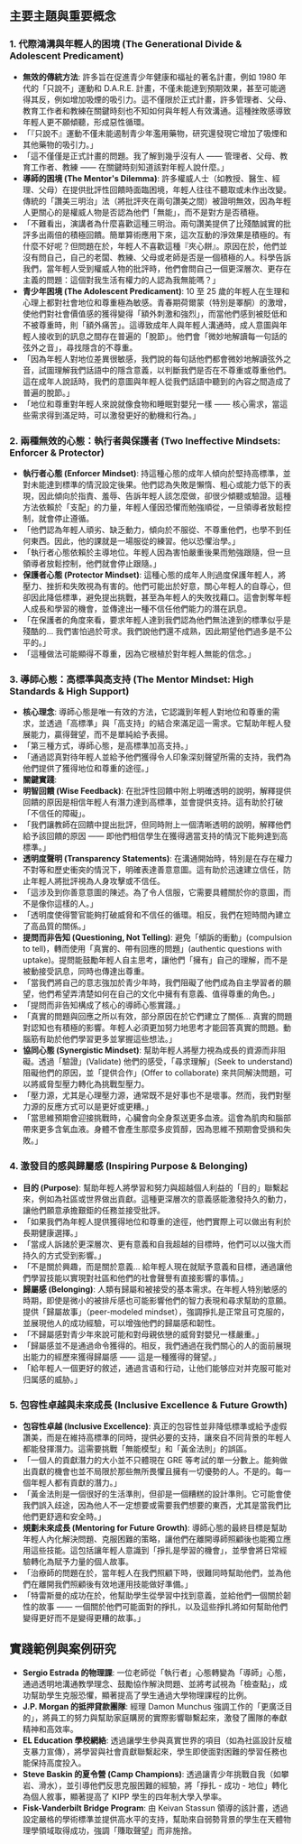 
## 主要主題與重要概念

### 1. 代際鴻溝與年輕人的困境 (The Generational Divide & Adolescent Predicament)

- **無效的傳統方法**: 許多旨在促進青少年健康和福祉的著名計畫，例如 1980 年代的「只說不」運動和 D.A.R.E. 計畫，不僅未能達到預期效果，甚至可能適得其反，例如增加吸煙的吸引力。這不僅限於正式計畫，許多管理者、父母、教育工作者和教練在關鍵時刻也不知如何與年輕人有效溝通。這種挫敗感導致年輕人更不願傾聽，形成惡性循環。
- 「『只說不』運動不僅未能遏制青少年濫用藥物，研究還發現它增加了吸煙和其他藥物的吸引力。」
- 「這不僅僅是正式計畫的問題。我了解到幾乎沒有人 —— 管理者、父母、教育工作者、教練 —— 在關鍵時刻知道該對年輕人說什麼。」
- **導師的困境 (The Mentor's Dilemma)**: 許多權威人士（如教授、醫生、經理、父母）在提供批評性回饋時面臨困境，年輕人往往不聽取或未作出改變。傳統的「讚美三明治」法（將批評夾在兩句讚美之間）被證明無效，因為年輕人更關心的是權威人物是否認為他們「無能」，而不是對方是否積極。
- 「不難看出，演講者為什麼喜歡這種三明治。兩句讚美提供了比殘酷誠實的批評多出兩倍的積極回饋。簡單算術應用下來，這次互動的淨效果是積極的。有什麼不好呢？但問題在於，年輕人不喜歡這種『夾心餅』。原因在於，他們並沒有問自己，自己的老闆、教練、父母或老師是否是一個積極的人。科學告訴我們，當年輕人受到權威人物的批評時，他們會問自己一個更深層次、更存在主義的問題：這個對我生活有權力的人認為我無能嗎？」
- **青少年困境 (The Adolescent Predicament)**: 10 至 25 歲的年輕人在生理和心理上都對社會地位和尊重極為敏感。青春期荷爾蒙（特別是睪酮）的激增，使他們對社會價值感的獲得變得「額外刺激和強烈」，而當他們感到被貶低和不被尊重時，則「額外痛苦」。這導致成年人與年輕人溝通時，成人意圖與年輕人接收到的訊息之間存在普遍的「脫節」。他們會「微妙地解讀每一句話的弦外之音」，尋找隱含的不尊重。
- 「因為年輕人對地位差異很敏感，我們說的每句話他們都會微妙地解讀弦外之音，試圖理解我們話語中的隱含意義，以判斷我們是否在不尊重或尊重他們。這在成年人說話時，我們的意圖與年輕人從我們話語中聽到的內容之間造成了普遍的脫節。」
- 「地位和尊重對年輕人來說就像食物和睡眠對嬰兒一樣 —— 核心需求，當這些需求得到滿足時，可以激發更好的動機和行為。」

### 2. 兩種無效的心態：執行者與保護者 (Two Ineffective Mindsets: Enforcer & Protector)

- **執行者心態 (Enforcer Mindset)**: 持這種心態的成年人傾向於堅持高標準，並對未能達到標準的情況設定後果。他們認為失敗是懶惰、粗心或能力低下的表現，因此傾向於指責、羞辱、告訴年輕人該怎麼做，卻很少傾聽或驗證。這種方法依賴於「支配」的力量，年輕人僅因恐懼而勉強順從，一旦領導者放鬆控制，就會停止遵循。
- 「他們認為年輕人頑劣、缺乏動力，傾向於不服從、不尊重他們，也學不到任何東西。因此，他的課就是一場服從的練習。他以恐懼治學。」
- 「執行者心態依賴於主導地位。年輕人因為害怕嚴重後果而勉強跟隨，但一旦領導者放鬆控制，他們就會停止跟隨。」
- **保護者心態 (Protector Mindset)**: 這種心態的成年人則過度保護年輕人，將壓力、挫折和失敗視為有害的。他們可能出於好意，關心年輕人的自尊心，但卻因此降低標準，避免提出挑戰，甚至為年輕人的失敗找藉口。這會剝奪年輕人成長和學習的機會，並傳達出一種不信任他們能力的潛在訊息。
- 「在保護者的角度來看，要求年輕人達到我們認為他們無法達到的標準似乎是殘酷的… 我們害怕過於苛求。我們說他們還不成熟，因此期望他們過多是不公平的。」
- 「這種做法可能顯得不尊重，因為它根植於對年輕人無能的信念。」

### 3. 導師心態：高標準與高支持 (The Mentor Mindset: High Standards & High Support)

- **核心理念**: 導師心態是唯一有效的方法，它認識到年輕人對地位和尊重的需求，並透過「高標準」與「高支持」的結合來滿足這一需求。它幫助年輕人發展能力，贏得聲望，而不是單純給予表揚。
- 「第三種方式，導師心態，是高標準加高支持。」
- 「通過認真對待年輕人並給予他們獲得令人印象深刻聲望所需的支持，我們為他們提供了獲得地位和尊重的途徑。」
- **關鍵實踐**:
- **明智回饋 (Wise Feedback)**: 在批評性回饋中附上明確透明的說明，解釋提供回饋的原因是相信年輕人有潛力達到高標準，並會提供支持。這有助於打破「不信任的障礙」。
- 「我們讓教師在回饋中提出批評，但同時附上一個清晰透明的說明，解釋他們給予該回饋的原因 —— 即他們相信學生在獲得適當支持的情況下能夠達到高標準。」
- **透明度聲明 (Transparency Statements)**: 在溝通開始時，特別是在存在權力不對等和歷史衝突的情況下，明確表達善意意圖。這有助於迅速建立信任，防止年輕人將批評視為人身攻擊或不信任。
- 「這涉及到你善意意圖的陳述。為了令人信服，它需要具體關於你的意圖，而不是像你這樣的人。」
- 「透明度使得警官能夠打破威脅和不信任的循環。相反，我們在短時間內建立了高品質的關係。」
- **提問而非告知 (Questioning, Not Telling)**: 避免「傾訴的衝動」(compulsion to tell)，轉而使用「真實的、帶有回應的問題」(authentic questions with uptake)。提問能鼓勵年輕人自主思考，讓他們「擁有」自己的理解，而不是被動接受訊息，同時也傳達出尊重。
- 「當我們將自己的意志強加於青少年時，我們阻礙了他們成為自主學習者的願望，他們希望弄清楚如何在自己的文化中擁有有意義、值得尊重的角色。」
- 「提問而非告知構成了核心的導師心態實踐。」
- 「真實的問題與回應之所以有效，部分原因在於它們建立了關係… 真實的問題對認知也有積極的影響。年輕人必須更加努力地思考才能回答真實的問題。動腦筋有助於他們學習更多並掌握這些想法。」
- **協同心態 (Synergistic Mindset)**: 幫助年輕人將壓力視為成長的資源而非阻礙。透過「驗證」(Validate) 他們的感受，「尋求理解」(Seek to understand) 阻礙他們的原因，並「提供合作」(Offer to collaborate) 來共同解決問題，可以將威脅型壓力轉化為挑戰型壓力。
- 「壓力源，尤其是心理壓力源，通常既不是好事也不是壞事。然而，我們對壓力源的反應方式可以是更好或更糟。」
- 「當思維預期會迎接挑戰時，心臟會向全身泵送更多血液。這會為肌肉和腦部帶來更多含氧血液。身體不會產生那麼多皮質醇，因為思維不預期會受損和失敗。」

### 4. 激發目的感與歸屬感 (Inspiring Purpose & Belonging)

- **目的 (Purpose)**: 幫助年輕人將學習和努力與超越個人利益的「目的」聯繫起來，例如為社區或世界做出貢獻。這種更深層次的意義感能激發持久的動力，讓他們願意承擔艱鉅的任務並接受批評。
- 「如果我們為年輕人提供獲得地位和尊重的途徑，他們實際上可以做出有利於長期健康選擇。」
- 「當成人訴諸於更深層次、更有意義和自我超越的目標時，他們可以以強大而持久的方式受到影響。」
- 「不是關於興趣，而是關於意義… 給年輕人現在就賦予意義和目標，通過讓他們學習技能以實現對社區和他們的社會聲譽有直接影響的事情。」
- **歸屬感 (Belonging)**: 人類有歸屬和被接受的基本需求。在年輕人特別敏感的時期，即使是微小的被排斥感也可能影響他們的智力表現和尋求幫助的意願。提供「歸屬故事」（peer-modeled mindset），強調掙扎是正常且可克服的，並展現他人的成功經驗，可以增強他們的歸屬感和韌性。
- 「不歸屬感對青少年來說可能和對母親依戀的威脅對嬰兒一樣嚴重。」
- 「歸屬感並不是通過命令獲得的。相反，我們通過在我們關心的人的面前展現出能力的經歷來獲得歸屬感 —— 這是一種獲得的聲望。」
- 「給年輕人一個更好的敘述，通過言语和行动，让他们能够应对并克服可能对归属感的威胁。」

### 5. 包容性卓越與未來成長 (Inclusive Excellence & Future Growth)

- **包容性卓越 (Inclusive Excellence)**: 真正的包容性並非降低標準或給予虛假讚美，而是在維持高標準的同時，提供必要的支持，讓來自不同背景的年輕人都能發揮潛力。這需要挑戰「無能模型」和「黃金法則」的誤區。
- 「一個人的貢獻潛力的大小並不只體現在 GRE 等考試的單一分數上。能夠做出貢獻的機會也並不局限於那些無所畏懼且擁有一切優勢的人。不是的。每一個年輕人都有貢獻的潛力。」
- 「黃金法則是一個很好的生活準則，但卻是一個糟糕的設計準則。它可能會使我們誤入歧途，因為他人不一定想要或需要我們想要的東西，尤其是當我們比他們更舒適和安全時。」
- **規劃未來成長 (Mentoring for Future Growth)**: 導師心態的最終目標是幫助年輕人內化解決問題、克服困難的策略，讓他們在離開導師照顧後也能獨立應用這些技能。這包括讓年輕人意識到「掙扎是學習的機會」，並學會將日常經驗轉化為賦予力量的個人故事。
- 「治療師的問題在於，當年輕人在我們照顧下時，很難同時幫助他們，並為他們在離開我們照顧後有效地運用技能做好準備。」
- 「特雷斯曼的成功在於，他幫助學生從學習中找到意義，並給他們一個關於韌性的故事 —— 一個關於他們可能面對的掙扎，以及這些掙扎將如何幫助他們變得更好而不是變得更糟的故事。」

## 實踐範例與案例研究

- **Sergio Estrada 的物理課**: 一位老師從「執行者」心態轉變為「導師」心態，通過透明地溝通教學理念、鼓勵協作解決問題、並將考試視為「檢查點」，成功幫助學生克服恐懼，顯著提高了學生通過大學物理課程的比例。
- **J.P. Morgan 的抵押貸款團隊**: 經理 Damon Munchus 強調工作的「更廣泛目的」，將員工的努力與幫助家庭購房的實際影響聯繫起來，激發了團隊的奉獻精神和高效率。
- **EL Education 學校網絡**: 透過讓學生參與真實世界的項目（如為社區設計反槍支暴力宣傳），將學習與社會貢獻聯繫起來，學生即使面對困難的學習任務也能保持高度投入。
- **Steve Baskin 的夏令營 (Camp Champions)**: 透過讓青少年挑戰自我（如攀岩、滑水），並引導他們反思克服困難的經驗，將「掙扎 - 成功 - 地位」轉化為個人敘事，顯著提高了 KIPP 學生的四年制大學入學率。
- **Fisk-Vanderbilt Bridge Program**: 由 Keivan Stassun 領導的該計畫，透過設定嚴格的學術標準並提供高水平的支持，幫助來自弱勢背景的學生在天體物理學領域取得成功，強調「賺取聲望」而非施捨。